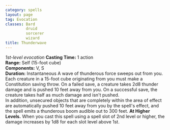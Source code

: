 ```yaml
---
category: spells
layout: page
tag: Evocation
classes: Bard
         druid
         sorcerer
         wizard
title: Thunderwave 
---
```

_1st-level evocation_ 
**Casting Time:** 1 action    
**Range:** Self (15-foot cube)    
**Components:** V, S    
**Duration:** Instantaneous 
A wave of thunderous force sweeps out from you. Each creature in a 15-foot cube originating from you must make a Constitution saving throw. On a failed save, a creature takes 2d8 thunder damage and is pushed 10 feet away from you. On a successful save, the creature takes half as much damage and isn't pushed.    
In addition, unsecured objects that are completely within the area of effect are automatically pushed 10 feet away from you by the spell's effect, and the spell emits a thunderous boom audible out to 300 feet. 
**At Higher Levels.** When you cast this spell using a spell slot of 2nd level or higher, the damage increases by 1d8 for each slot level above 1st. 